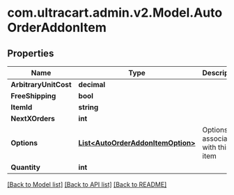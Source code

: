 
# com.ultracart.admin.v2.Model.AutoOrderAddonItem

## Properties

Name | Type | Description | Notes
------------ | ------------- | ------------- | -------------
**ArbitraryUnitCost** | **decimal** |  | [optional] 
**FreeShipping** | **bool** |  | [optional] 
**ItemId** | **string** |  | [optional] 
**NextXOrders** | **int** |  | [optional] 
**Options** | [**List&lt;AutoOrderAddonItemOption&gt;**](AutoOrderAddonItemOption.md) | Options associated with this item | [optional] 
**Quantity** | **int** |  | [optional] 

[[Back to Model list]](../README.md#documentation-for-models)
[[Back to API list]](../README.md#documentation-for-api-endpoints)
[[Back to README]](../README.md)


